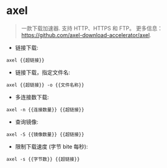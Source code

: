 # axel

> 一款下载加速器.
> 支持 HTTP、HTTPS 和 FTP。
> 更多信息：<https://github.com/axel-download-accelerator/axel>.

- 链接下载:

`axel {{超链接}}`

- 链接下载，指定文件名:

`axel {{超链接}} -o {{文件名称}}`

- 多连接数下载:

`axel -n {{连接数量}} {{超链接}}`

- 查询镜像:

`axel -S {{镜像数量}} {{超链接}}`

- 限制下载速度 (字节 bite 每秒):

`axel -s {{字节数}} {{超链接}}`
